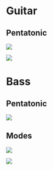 # Guitar
## Pentatonic
![](https://user-images.githubusercontent.com/65428925/122922429-fd3a8700-d339-11eb-9a9a-f02fa16909af.png)

![](https://user-images.githubusercontent.com/65428925/122922438-ff044a80-d339-11eb-9a34-cedec6417539.png)

# Bass
## Pentatonic
![](https://user-images.githubusercontent.com/65428925/124178245-b9f1be00-da87-11eb-800f-5c9bc1313682.png)
## Modes
![](https://user-images.githubusercontent.com/65428925/124178250-bb22eb00-da87-11eb-9c1d-9983b1294b08.jpg)

![](https://user-images.githubusercontent.com/65428925/124178251-bbbb8180-da87-11eb-9b0b-32d73817ceb5.gif)

